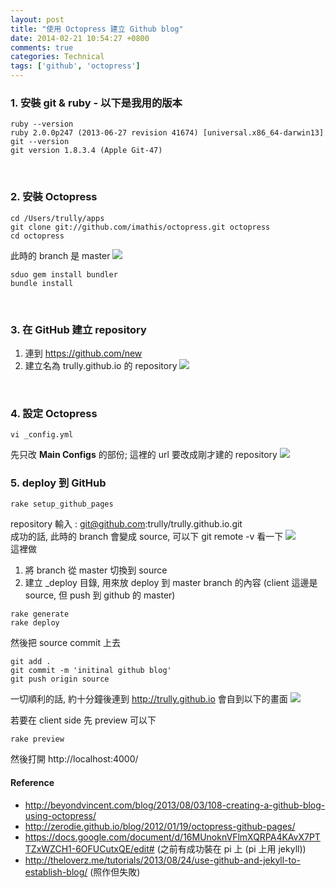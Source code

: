 ```yaml
---
layout: post
title: "使用 Octopress 建立 Github blog"
date: 2014-02-21 10:54:27 +0800
comments: true
categories: Technical
tags: ['github', 'octopress']
---
```


### 1. 安裝 git & ruby - 以下是我用的版本
```
ruby --version
ruby 2.0.0p247 (2013-06-27 revision 41674) [universal.x86_64-darwin13]
git --version
git version 1.8.3.4 (Apple Git-47)
```
<br/>

### 2. 安裝 Octopress
```
cd /Users/trully/apps
git clone git://github.com/imathis/octopress.git octopress
cd octopress
```
此時的 branch 是 master
![](https://dl-web.dropbox.com/get/Screenshots/Screenshot%202014-01-09%2014.06.46.png?_subject_uid=33912440&w=AABtD3TFmxcV-fESHUDvt-C9Y7AEB2Kgc_8YzXzbS0ljvA)
```
sduo gem install bundler
bundle install
```
<br/>

### 3. 在 GitHub 建立 repository
1. 連到 https://github.com/new
2. 建立名為 trully.github.io 的 repository
![](https://dl-web.dropbox.com/get/Screenshots/Screenshot%202014-01-09%2014.12.23.png?_subject_uid=33912440&w=AABRwJo3W6Y_0nkBq8kMZB_hSqqVbasytCpRfDrfm_c9rw)
<br/>

### 4. 設定 Octopress
```
vi _config.yml
```
先只改 **Main Configs** 的部份; 這裡的 url 要改成剛才建的 repository
![](https://dl-web.dropbox.com/get/Screenshots/Screenshot%202014-01-09%2014.16.57.png?_subject_uid=33912440&w=AABOBQDio9z2ekm0lR7hfHNmmTSQtvGh4J14n-5w36d_Hg)
<br/>

### 5. deploy 到 GitHub 
```
rake setup_github_pages
```
repository 輸入 : git@github.com:trully/trully.github.io.git  
成功的話, 此時的 branch 會變成 source, 可以下 git remote -v 看一下
![](https://dl-web.dropbox.com/get/Screenshots/Screenshot%202014-01-09%2014.20.34.png?_subject_uid=33912440&w=AABS_xY05BN8LheFb5pi8iy8jIQYFqIIovxiTh8N2T-Gsw)  
這裡做  
1. 將 branch 從 master 切換到 source  
2. 建立 _deploy 目錄, 用來放 deploy 到 master branch 的內容 (client 這邊是 source, 但 push 到 github 的 master)
```
rake generate
rake deploy
```
然後把 source commit 上去
```
git add .
git commit -m 'initinal github blog'
git push origin source
```
一切順利的話, 約十分鐘後連到 http://trully.github.io 會自到以下的畫面
![](https://dl-web.dropbox.com/get/Screenshots/Screenshot%202014-01-09%2015.02.57.png?_subject_uid=33912440&w=AADORkBvhbG7Kin-q_mUv3hiTpQhjvf-UiTDmPgORWxs2Q)

若要在 client side 先 preview 可以下
```
rake preview
```
然後打開 http://localhost:4000/
<br/>

#### Reference
* http://beyondvincent.com/blog/2013/08/03/108-creating-a-github-blog-using-octopress/
* http://zerodie.github.io/blog/2012/01/19/octopress-github-pages/
* https://docs.google.com/document/d/16MUnoknVFlmXQRPA4KAvX7PTTZxWZCH1-6OFUCutxQE/edit# (之前有成功裝在 pi 上 (pi 上用 jekyll))
* http://theloverz.me/tutorials/2013/08/24/use-github-and-jekyll-to-establish-blog/ (照作但失敗)
